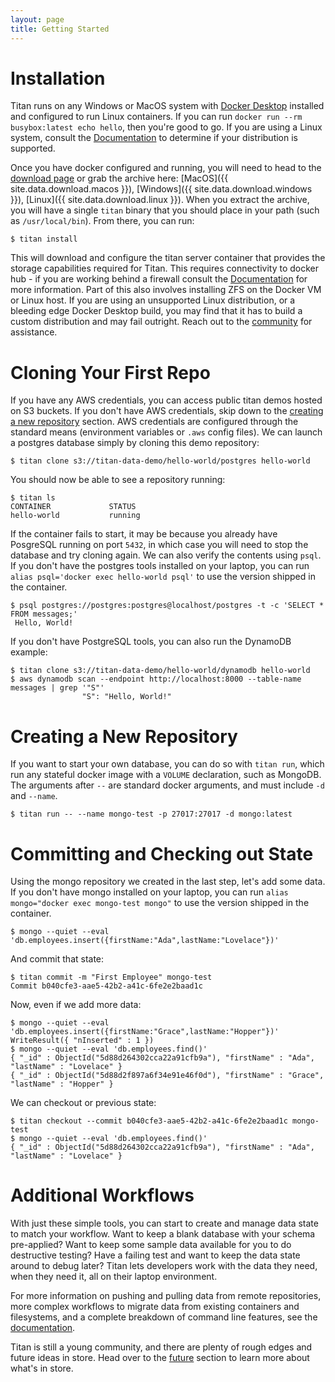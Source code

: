 ```yaml
---
layout: page
title: Getting Started
---
```


# Installation

Titan runs on any Windows or MacOS system with [Docker
Desktop](https://www.docker.com/products/docker-desktop) installed and
configured to run Linux containers. If you can run `docker run --rm
busybox:latest echo hello`, then you're good to go. If you are using a Linux
system, consult the [Documentation](/docs) to determine if your distribution is
supported.

Once you have docker configured and running, you will need to head to the
[download page](/download) or grab the archive here:
[MacOS]({{ site.data.download.macos }}),
[Windows]({{ site.data.download.windows }}),
[Linux]({{ site.data.download.linux }}). When you extract the archive,
you will have a single `titan` binary that you should place in your path
(such as `/usr/local/bin`). From there, you can run:

```
$ titan install
```

This will download and configure the titan server container that provides the
storage capabilities required for Titan. This requires connectivity to docker
hub - if you are working behind a firewall consult the [Documentation](/docs)
for more information. Part of this also involves installing ZFS on the
Docker VM or Linux host. If you are using an unsupported Linux distribution,
or a bleeding edge Docker Desktop build, you may find that it has to build
a custom distribution and may fail outright. Reach out to the
[community](/community) for assistance.

# Cloning Your First Repo

If you have any AWS credentials, you can access public titan demos hosted on
S3 buckets. If you don't have AWS credentials, skip down to the
[creating a new repository](#creating-a-new-repository) section. AWS
credentials are configured through the standard means (environment variables
or `.aws` config files). We can launch a postgres database simply by cloning
this demo repository:

```
$ titan clone s3://titan-data-demo/hello-world/postgres hello-world
```

You should now be able to see a repository running:

```
$ titan ls
CONTAINER             STATUS
hello-world           running
```

If the container fails to start, it may be because you already have PosgreSQL
running on port `5432`, in which case you will need to stop the database  and
try cloning again. We can also verify the contents using `psql`. If you don't
have the postgres tools installed on your laptop, you can run `alias
psql='docker exec hello-world psql'` to use the version shipped in the
container.

```
$ psql postgres://postgres:postgres@localhost/postgres -t -c 'SELECT * FROM messages;'
 Hello, World!
```

If you don't have PostgreSQL tools, you can also run the DynamoDB example:

```
$ titan clone s3://titan-data-demo/hello-world/dynamodb hello-world
$ aws dynamodb scan --endpoint http://localhost:8000 --table-name messages | grep '"S"'
                "S": "Hello, World!"
```

# Creating a New Repository

If you want to start your own database, you can do so with `titan run`, which
run any stateful docker image with a `VOLUME` declaration, such as MongoDB. The
arguments after `--` are standard docker arguments, and must include `-d` and
`--name`.

```
$ titan run -- --name mongo-test -p 27017:27017 -d mongo:latest
```

# Committing and Checking out State

Using the mongo repository we created in the last step, let's add some data.
If you don't have mongo installed on your laptop, you can run
`alias mongo="docker exec mongo-test mongo"` to use the version shipped in
the container.

```
$ mongo --quiet --eval 'db.employees.insert({firstName:"Ada",lastName:"Lovelace"})'
```

And commit that state:

```
$ titan commit -m "First Employee" mongo-test
Commit b040cfe3-aae5-42b2-a41c-6fe2e2baad1c
```

Now, even if we add more data:

```
$ mongo --quiet --eval 'db.employees.insert({firstName:"Grace",lastName:"Hopper"})'
WriteResult({ "nInserted" : 1 })
$ mongo --quiet --eval 'db.employees.find()'
{ "_id" : ObjectId("5d88d264302cca22a91cfb9a"), "firstName" : "Ada", "lastName" : "Lovelace" }
{ "_id" : ObjectId("5d88d2f897a6f34e91e46f0d"), "firstName" : "Grace", "lastName" : "Hopper" }
```

We can checkout or previous state:

```
$ titan checkout --commit b040cfe3-aae5-42b2-a41c-6fe2e2baad1c mongo-test
$ mongo --quiet --eval 'db.employees.find()'
{ "_id" : ObjectId("5d88d264302cca22a91cfb9a"), "firstName" : "Ada", "lastName" : "Lovelace" }
```

# Additional Workflows

With just these simple tools, you can start to create and manage data state to
match your workflow. Want to keep a blank database with your schema pre-applied?
Want to keep some sample data available for you to do destructive testing?
Have a failing test and want to keep the data state around to debug later? Titan
lets developers work with the data they need, when they need it, all on their
laptop environment.

For more information on pushing and pulling data from remote repositories,
more complex workflows to migrate data from existing containers and filesystems,
and a complete breakdown of command line features, see the
[documentation](/docs).

Titan is still a young community, and there are plenty of rough edges and future
ideas in store. Head over to the [future](/future) section to learn more about
what's in store.
